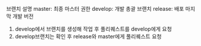 브랜치 설명
master: 최종 마스터 권한
develop: 개발 총괄 브랜치
release: 배포 마지막 개발 버전

1. develop에서 브랜치를 생성해 작업 후 풀리퀘스트를 develop에게 요청
2. develop브랜치는 확인 후 release와 master에게 풀리퀘스트 요청
